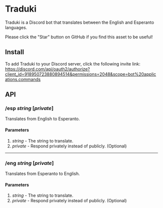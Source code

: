 # Traduki

Traduki is a Discord bot that translates between the English and Esperanto languages.

Please click the "Star" button on GitHub if you find this asset to be useful!

## Install

To add Traduki to your Discord server, click the following invite link:  
https://discord.com/api/oauth2/authorize?client_id=918950723880894514&permissions=2048&scope=bot%20applications.commands

## API

### **/esp** *string* \[*private*\]

Translates from English to Esperanto.

#### Parameters

1. *string* - The string to translate.
2. *private* - Respond privately instead of publicly. (Optional)

---

### **/eng** *string* \[*private*\]

Translates from Esperanto to English.

#### Parameters

1. *string* - The string to translate.
2. *private* - Respond privately instead of publicly. (Optional)
